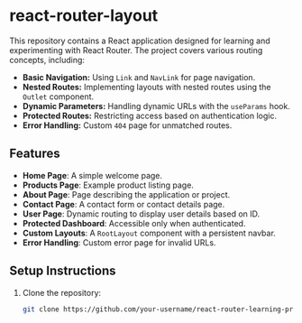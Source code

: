 # react-router-layout

This repository contains a React application designed for learning and experimenting with React Router. The project covers various routing concepts, including:

- **Basic Navigation:** Using `Link` and `NavLink` for page navigation.
- **Nested Routes:** Implementing layouts with nested routes using the `Outlet` component.
- **Dynamic Parameters:** Handling dynamic URLs with the `useParams` hook.
- **Protected Routes:** Restricting access based on authentication logic.
- **Error Handling:** Custom `404` page for unmatched routes.

## Features
- **Home Page**: A simple welcome page.
- **Products Page**: Example product listing page.
- **About Page**: Page describing the application or project.
- **Contact Page**: A contact form or contact details page.
- **User Page**: Dynamic routing to display user details based on ID.
- **Protected Dashboard**: Accessible only when authenticated.
- **Custom Layouts**: A `RootLayout` component with a persistent navbar.
- **Error Handling**: Custom error page for invalid URLs.

## Setup Instructions
1. Clone the repository:
   ```bash
   git clone https://github.com/your-username/react-router-learning-project.git
